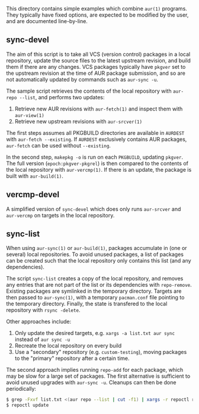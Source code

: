 This directory contains simple examples which combine `aur(1)` programs. They
typically have fixed options, are expected to be modified by the user, and are
documented line-by-line.

## sync-devel

The aim of this script is to take all VCS (version control) packages in a local
repository, update the source files to the latest upstream revision, and build
them if there are any changes. VCS packages typically have `pkgver` set to the
upstream revision at the time of AUR package submission, and so are not
automatically updated by commands such as `aur-sync -u`.

The sample script retrieves the contents of the local repository with `aur-repo
--list`, and performs two updates:

1. Retrieve new AUR revisions with `aur-fetch(1)` and inspect them with
   `aur-view(1)`
2. Retrieve new upstream revisions with `aur-srcver(1)`

The first steps assumes all PKGBUILD directories are available in `AURDEST` with
`aur-fetch --existing`. If `AURDEST` exclusively contains AUR packages,
`aur-fetch` can be used without `--existing`.

In the second step, `makepkg -o` is run on each `PKGBUILD`, updating `pkgver`.
The full version (`epoch:pkgver-pkgrel`) is then compared to the contents of the
local repository with `aur-vercmp(1)`. If there is an update, the package is
built with `aur-build(1)`.

## vercmp-devel

A simplified version of `sync-devel` which does only runs `aur-srcver` and
`aur-vercmp` on targets in the local repository.

## sync-list

When using `aur-sync(1)` or `aur-build(1)`, packages accumulate in (one or
several) local repositories. To avoid unused packages, a list of packages can be
created such that the local repository only contains this list (and any
dependencies).

The script `sync-list` creates a copy of the local repository, and removes any
entries that are not part of the list or its dependencies with
`repo-remove`. Existing packages are symlinked in the temporary
directory. Targets are then passed to `aur-sync(1)`, with a temporary
`pacman.conf` file pointing to the temporary directory. Finally, the state is
transfered to the local repository with `rsync -delete`.

Other approaches include:

1. Only update the desired targets, e.g. `xargs -a list.txt aur sync` instead of
   `aur sync -u`
2. Recreate the local repository on every build
3. Use a "secondary" repository (e.g. `custom-testing`), moving packages to the
   "primary" repository after a certain time.

The second approach implies running `repo-add` for each package, which may be
slow for a large set of packages. The first alternative is sufficient to avoid
unused upgrades with `aur-sync -u`. Cleanups can then be done periodically:

```bash
$ grep -Fxvf list.txt <(aur repo --list | cut -f1) | xargs -r repoctl rm
$ repoctl update
```

